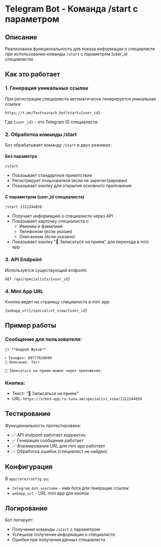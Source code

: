 # Telegram Bot - Команда /start с параметром

## Описание

Реализована функциональность для показа информации о специалисте при использовании команды `/start` с параметром (user_id специалиста).

## Как это работает

### 1. Генерация уникальных ссылок

При регистрации специалиста автоматически генерируется уникальная ссылка:

```
https://t.me/Testnaznach_bot?start={user_id}
```

Где `{user_id}` - это Telegram ID специалиста.

### 2. Обработка команды /start

Бот обрабатывает команду `/start` в двух режимах:

#### Без параметра

```
/start
```

- Показывает стандартное приветствие
- Регистрирует пользователя (если не зарегистрирован)
- Показывает кнопку для открытия основного приложения

#### С параметром (user_id специалиста)

```
/start 1312244058
```

- Получает информацию о специалисте через API
- Показывает карточку специалиста с:
  - Именем и фамилией
  - Телефоном (если указан)
  - Описанием (если указано)
- Показывает кнопку "📅 Записаться на прием" для перехода в mini app

### 3. API Endpoint

Используется существующий endpoint:

```
GET /api/specialists/{user_id}
```

### 4. Mini App URL

Кнопка ведет на страницу специалиста в mini app:

```
{webapp_url}/specialist_view/{user_id}
```

## Пример работы

### Сообщение для пользователя:

```
👨‍⚕️ **Андрей Жуков**

📞 Телефон: 89777628690
📝 Описание: Тест

💼 Записаться на прием можно через приложение:
```

### Кнопка:

- Текст: "📅 Записаться на прием"
- URL: `https://sched-app.ru.tuna.am/specialist_view/1312244058`

## Тестирование

Функциональность протестирована:

- ✅ API endpoint работает корректно
- ✅ Генерация сообщения работает
- ✅ Формирование URL для mini app работает
- ✅ Обработка ошибок (специалист не найден)

## Конфигурация

В `app/core/config.py`:

- `telegram_bot_username` - имя бота для генерации ссылок
- `webapp_url` - URL mini app для кнопок

## Логирование

Бот логирует:

- Получение команды `/start` с параметром
- Успешное получение информации о специалисте
- Ошибки при получении данных специалиста

